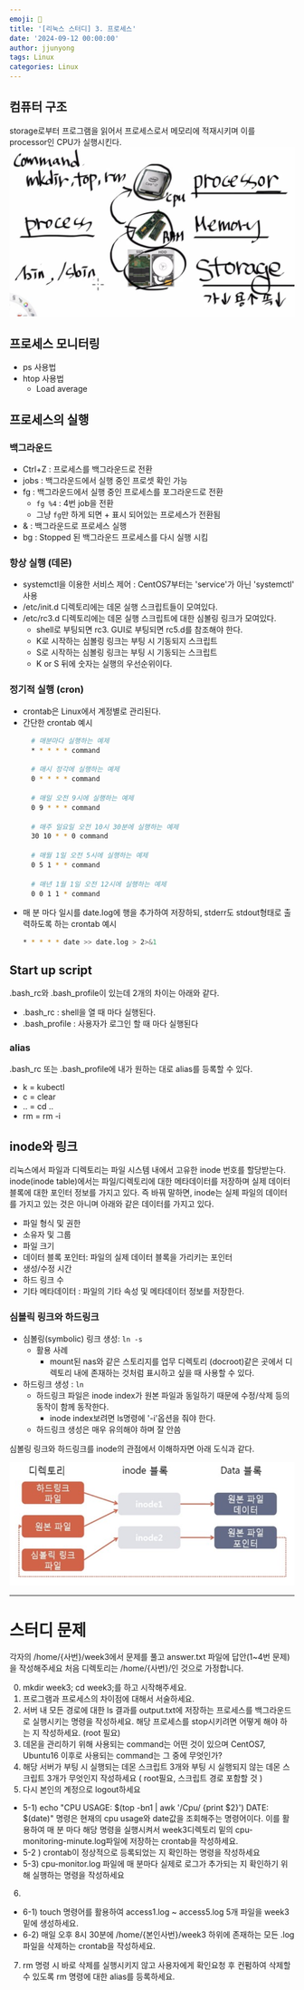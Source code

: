 ```yaml
---
emoji: 🧢
title: '[리눅스 스터디] 3. 프로세스'
date: '2024-09-12 00:00:00'
author: jjunyong
tags: Linux
categories: Linux
---
```


## 컴퓨터 구조 
storage로부터 프로그램을 읽어서 프로세스로서 메모리에 적재시키며 이를 processor인 CPU가 실행시킨다. 
![image1.png](./image1.png)

## 프로세스 모니터링
- ps 사용법
- htop 사용법
  - Load average

## 프로세스의 실행
### 백그라운드 
  - Ctrl+Z : 프로세스를 백그라운드로 전환
  - jobs : 백그라운드에서 실행 중인 프로셋 확인 가능
  - fg : 백그라운드에서 실행 중인 프로세스를 포그라운드로 전환 
    - `fg %4` : 4번 job을 전환
    - 그냥 `fg`만 하게 되면 + 표시 되어있는 프로세스가 전환됨 
  - & : 백그라운드로 프로세스 실행 
  - bg : Stopped 된 백그라운드 프로세스를 다시 실행 시킴 

### 항상 실행 (데몬)
  - systemctl을 이용한 서비스 제어 : CentOS7부터는 'service'가 아닌 'systemctl' 사용 
  - /etc/init.d 디렉토리에는 데몬 실행 스크립트들이 모여있다. 
  - /etc/rc3.d 디렉토리에는 데몬 실행 스크립트에 대한 심볼링 링크가 모여있다. 
    - shell로 부팅되면 rc3. GUI로 부팅되면 rc5.d를 참조해야 한다. 
    - K로 시작하는 심볼링 링크는 부팅 시 기동되지 스크립트 
    - S로 시작하는 심볼링 링크는 부팅 시 기동되는 스크립트
    - K or S 뒤에 숫자는 실행의 우선순위이다. 

### 정기적 실행 (cron)
- crontab은 Linux에서 계정별로 관리된다. 
- 간단한 crontab 예시 
  ```bash
    # 매분마다 실행하는 예제
    * * * * * command

    # 매시 정각에 실행하는 예제
    0 * * * * command

    # 매일 오전 9시에 실행하는 예제
    0 9 * * * command

    # 매주 일요일 오전 10시 30분에 실행하는 예제
    30 10 * * 0 command

    # 매월 1일 오전 5시에 실행하는 예제
    0 5 1 * * command

    # 매년 1월 1일 오전 12시에 실행하는 예제
    0 0 1 1 * command

  ```
- 매 분 마다 일시를 date.log에 행을 추가하여 저장하되, stderr도 stdout형태로 출력하도록 하는 crontab 예시
  ```bash
  * * * * * date >> date.log > 2>&1
  ```

## Start up script
.bash_rc와 .bash_profile이 있는데 2개의 차이는 아래와 같다. 
- .bash_rc : shell을 열 때 마다 실행된다.
- .bash_profile : 사용자가 로그인 할 때 마다 실행된다

### alias
.bash_rc 또는 .bash_profile에 내가 원하는 대로 alias를 등록할 수 있다. 
- k = kubectl
- c = clear
- .. = cd .. 
- rm = rm -i

## inode와 링크 
리눅스에서 파일과 디렉토리는 파일 시스템 내에서 고유한 inode 번호를 할당받는다. 
inode(inode table)에서는 파일/디렉토리에 대한 메타데이터를 저장하며 실제 데이터 블록에 대한 포인터 정보를 가지고 있다. 
즉 바꿔 말하면, inode는 실제 파일의 데이터를 가지고 있는 것은 아니며 아래와 같은 데이터를 가지고 있다.
- 파일 형식 및 권한
- 소유자 및 그룹
- 파일 크기
- 데이터 블록 포인터: 파일의 실제 데이터 블록을 가리키는 포인터
- 생성/수정 시간
- 하드 링크 수
- 기타 메타데이터 : 파일의 기타 속성 및 메타데이터 정보를 저장한다.

### 심볼릭 링크와 하드링크 
- 심볼링(symbolic) 링크 생성: `ln -s`
  - 활용 사례
    -  mount된 nas와 같은 스토리지를 업무 디렉토리 (docroot)같은 곳에서 디렉토리 내에 존재하는 것처럼 표시하고 싶을 때 사용할 수 있다.
- 하드링크 생성 : `ln`
  - 하드링크 파일은 inode index가 원본 파일과 동일하기 때문에 수정/삭제 등의 동작이 함께 동작한다.
    - inode index보려면 ls명령에 '-i'옵션을 줘야 한다. 
  - 하드링크 생성은 매우 유의해야 하며 잘 안씀

심볼링 링크와 하드링크를 inode의 관점에서 이해하자면 아래 도식과 같다. 

![image2.png](./image2.png)

----
# 스터디 문제 
각자의 /home/{사번}/week3에서 문제를 풀고 answer.txt 파일에 답안(1~4번 문제)을  작성해주세요 
처음 디렉토리는 /home/{사번}/인 것으로 가정합니다.

0. mkdir week3; cd week3;를 하고 시작해주세요. 
1. 프로그램과 프로세스의 차이점에 대해서 서술하세요. 
2. 서버 내 모든 경로에 대한 ls 결과를 output.txt에 저장하는 프로세스를 백그라운드로 실행시키는 명령을 작성하세요. 해당 프로세스를 stop시키려면 어떻게 해야 하는 지 작성하세요. (root 필요)
3. 데몬을 관리하기 위해 사용되는 command는 어떤 것이 있으며 CentOS7, Ubuntu16 이후로 사용되는 command는 그 중에 무엇인가? 
4. 해당 서버가 부팅 시 실행되는 데몬 스크립트 3개와 부팅 시 실행되지 않는 데몬 스크립트 3개가 무엇인지 작성하세요 ( root필요, 스크립트 경로 포함할 것 ) 
5. 다시 본인의 계정으로 logout하세요
  - 5-1) echo "CPU USAGE: $(top -bn1 | awk '/Cpu/ {print $2}') DATE: $(date)" 명령은 현재의 cpu usage와 date값을 조회해주는 명령어이다. 이를 활용하여 매 분 마다 해당 명령을 실행시켜서 week3디렉토리 밑의 cpu-monitoring-minute.log파일에 저장하는 crontab을 작성하세요.
  - 5-2 ) crontab이 정상적으로 등록되었는 지 확인하는 명령을 작성하세요 
  - 5-3) cpu-monitor.log 파일에 매 분마다 실제로 로그가 추가되는 지 확인하기 위해 실행하는 명령을 작성하세요
6. 
  - 6-1) touch 명령어를 활용하여 access1.log ~ access5.log 5개 파일을 week3밑에 생성하세요. 
  - 6-2) 매일 오후 8시 30분에 /home/{본인사번}/week3 하위에 존재하는 모든 .log 파일을 삭제하는 crontab을 작성하세요.
7. rm 명령 시 바로 삭제를 실행시키지 않고 사용자에게 확인요청 후 컨펌하여 삭제할 수 있도록 rm 명령에 대한 alias를 등록하세요. 
